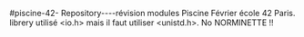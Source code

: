 #piscine-42-
Repository----révision modules Piscine  Février école 42 Paris. 
librery utilisé <io.h> mais il faut utiliser <unistd.h>. 
No NORMINETTE !! 
